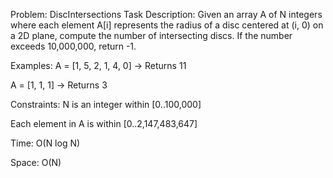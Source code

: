 Problem: DiscIntersections
Task Description:
Given an array A of N integers where each element A[i] represents the radius of a disc centered at (i, 0) on a 2D plane, compute the number of intersecting discs. If the number exceeds 10,000,000, return -1.

Examples:
A = [1, 5, 2, 1, 4, 0] → Returns 11

A = [1, 1, 1] → Returns 3

Constraints:
N is an integer within [0..100,000]

Each element in A is within [0..2,147,483,647]

Time: O(N log N)

Space: O(N)
